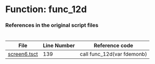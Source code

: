 # Function: func_12d 
### References in the original script files

#

| File | Line Number | Reference code |
| --- | --- | --- |
| [screen6.tsct](../../../out/screen6.tsct#L139) | 139 | call func_12d(var fdemonb) |
